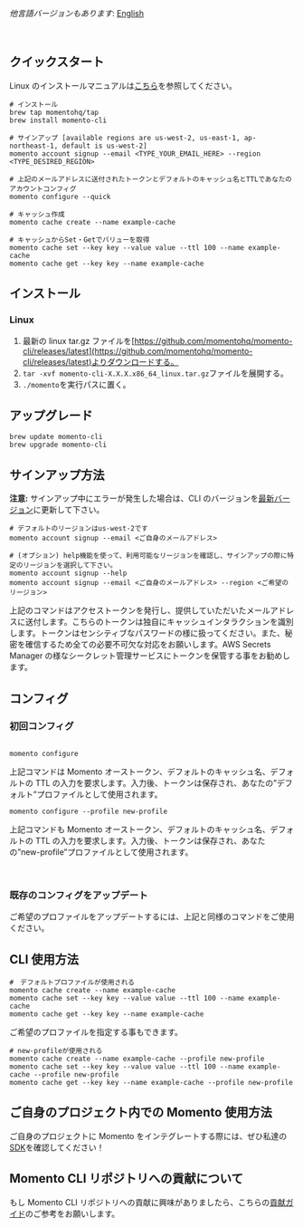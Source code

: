 _他言語バージョンもあります_: [English](README.md)

<br>

## クイックスタート

Linux のインストールマニュアルは[こちら](https://github.com/momentohq/momento-cli#linux)を参照してください。

```
# インストール
brew tap momentohq/tap
brew install momento-cli

# サインアップ [available regions are us-west-2, us-east-1, ap-northeast-1, default is us-west-2]
momento account signup --email <TYPE_YOUR_EMAIL_HERE> --region <TYPE_DESIRED_REGION>

# 上記のメールアドレスに送付されたトークンとデフォルトのキャッシュ名とTTLであなたのアカウントコンフィグ
momento configure --quick

# キャッシュ作成
momento cache create --name example-cache

# キャッシュからSet・Getでバリューを取得
momento cache set --key key --value value --ttl 100 --name example-cache
momento cache get --key key --name example-cache

```

## インストール

### Linux

1. 最新の linux tar.gz ファイルを[https://github.com/momentohq/momento-cli/releases/latest](https://github.com/momentohq/momento-cli/releases/latest)よりダウンロードする。
2. `tar -xvf momento-cli-X.X.X.x86_64_linux.tar.gz`ファイルを展開する。
3. `./momento`を実行パスに置く。

## アップグレード

```
brew update momento-cli
brew upgrade momento-cli
```

## サインアップ方法

**注意:** サインアップ中にエラーが発生した場合は、CLI のバージョンを[最新バージョン](https://github.com/momentohq/momento-cli/releases/latest)に更新して下さい。

```
# デフォルトのリージョンはus-west-2です
momento account signup --email <ご自身のメールアドレス>

# (オプション) help機能を使って、利用可能なリージョンを確認し、サインアップの際に特定のリージョンを選択して下さい。
momento account signup --help
momento account signup --email <ご自身のメールアドレス> --region <ご希望のリージョン>
```

上記のコマンドはアクセストークンを発行し、提供していただいたメールアドレスに送付します。こちらのトークンは独自にキャッシュインタラクションを識別します。トークンはセンシティブなパスワードの様に扱ってください。また、秘密を確信するため全ての必要不可欠な対応をお願いします。AWS Secrets Manager の様なシークレット管理サービスにトークンを保管する事をお勧めします。

## コンフィグ

### 初回コンフィグ

```

momento configure

```

上記コマンドは Momento オーストークン、デフォルトのキャッシュ名、デフォルトの TTL の入力を要求します。入力後、トークンは保存され、あなたの”デフォルト”プロファイルとして使用されます。

```
momento configure --profile new-profile
```

上記コマンドも Momento オーストークン、デフォルトのキャッシュ名、デフォルトの TTL の入力を要求します。入力後、トークンは保存され、あなたの”new-profile”プロファイルとして使用されます。

<br>

### 既存のコンフィグをアップデート

ご希望のプロファイルをアップデートするには、上記と同様のコマンドをご使用ください。

## CLI 使用方法

```
#　デフォルトプロファイルが使用される
momento cache create --name example-cache
momento cache set --key key --value value --ttl 100 --name example-cache
momento cache get --key key --name example-cache

```

ご希望のプロファイルを指定する事もできます。

```
# new-profileが使用される
momento cache create --name example-cache --profile new-profile
momento cache set --key key --value value --ttl 100 --name example-cache --profile new-profile
momento cache get --key key --name example-cache --profile new-profile
```

## ご自身のプロジェクト内での Momento 使用方法

ご自身のプロジェクトに Momento をインテグレートする際には、ぜひ私達の[SDK](https://github.com/momentohq/client-sdk-examples)を確認してください！

## Momento CLI リポジトリへの貢献について

もし Momento CLI リポジトリへの貢献に興味がありましたら、こちらの[貢献ガイド](./CONTRIBUTING.ja.md)のご参考をお願いします。
